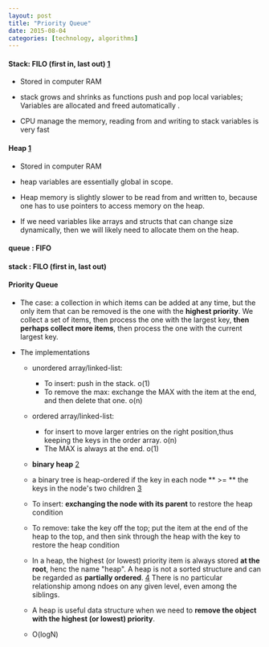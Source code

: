 ```yaml
---
layout: post
title: "Priority Queue"
date: 2015-08-04
categories: [technology, algorithms]
---
```

#### Stack: FILO (first in, last out) [1]
   * Stored in computer RAM
   * stack grows and shrinks as functions push and pop local variables;
   Variables are allocated and freed automatically .
   
   * CPU manage the memory, reading from and writing to stack variables is very fast

#### Heap [1]
   * Stored in computer RAM
   * heap variables are essentially global in scope.
   * Heap memory is slightly slower to be read from and written to, 
   because one has to use pointers to access memory on the heap.
   
   * If we need variables like arrays and structs that can change size dynamically,
   then we will likely need to allocate them on the heap.
   
#### queue : FIFO

#### stack : FILO (first in, last out) 

#### Priority Queue
   * The case: a collection in which items can be added at any time, but the only item that can be removed is the one with the **highest priority**.
   We collect a set of items, then process the one with the largest key, **then perhaps collect more items**, then process the one with the current largest key.
   
   * The implementations
     - unordered array/linked-list: 
	   + To insert: push in the stack. o(1)
	   + To remove the max: exchange the MAX with the item at the end, and then delete that one. o(n)
	   
	 - ordered array/linked-list:
	   + for insert to move larger entries on the right position,thus keeping the keys in the order array. o(n)
	   + The MAX is always at the end. o(1)
	   
	 -  **binary heap** [2]
	   + a binary tree is heap-ordered if the key in each node ** >= ** the keys in the node's two children [3]
       + To insert: **exchanging the node with its parent** to restore the heap condition
       + To remove: take the key off the top;
       put the item at the end of the heap to the top,
       and then sink through the heap with the key to restore the heap condition
       
       + In a heap, the highest (or lowest) priority item is always stored **at the root**, henc the name "heap".
       A heap is not a sorted structure and can be regarded as **partially ordered**. [4]
       There is no particular relationship among ndoes on any given level, even among the siblings.

       + A heap is useful data structure when we need to **remove the object with the highest (or lowest) priority**.
       
       + O(logN)
####
[1]: http://gribblelab.org/CBootcamp/7_Memory_Stack_vs_Heap.html "stack and heap"
[2]: http://cs.lmu.edu/~ray/notes/pqueues/ "priority queue"
[3]: http://algs4.cs.princeton.edu/24pq/ "Priority Queues"
[4]: http://www.cs.cmu.edu/~adamchik/15-121/lectures/Binary%20Heaps/heaps.html "priority queues"
